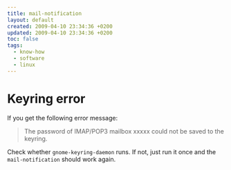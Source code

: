 ```yaml
---
title: mail-notification
layout: default
created: 2009-04-10 23:34:36 +0200
updated: 2009-04-10 23:34:36 +0200
toc: false
tags:
  - know-how
  - software
  - linux
---
```

Keyring error
=============

If you get the following error message:

> The password of IMAP/POP3 mailbox xxxxx could not be saved to the keyring.

Check whether `gnome-keyring-daemon` runs. If not, just run it once and the `mail-notification` should work again.
